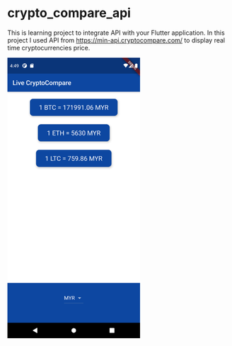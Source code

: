 # crypto_compare_api
This is learning project to integrate API with your Flutter application.
In this project I used API from <https://min-api.cryptocompare.com/> to display real time 
cryptocurrencies price.

<img src="crypto_screen.png" width="300"> 
